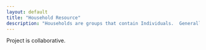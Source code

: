 ```yaml
---
layout: default
title: "Household Resource"
description: "Households are groups that contain Individuals.  Generally there is a primary Individual and Individuals associated in various relationships to the primary Individual."
---
```


Project is collaborative.